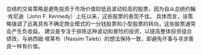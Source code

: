 总结的交易策略是避免投资于市场价值较低且波动较高的股票，因为自从总统约翰·肯尼迪（John F. Kennedy）上任以来，这些股票的表现不佳。 具体而言，该策略强调了远离具有不确定商业模式的一分钱股票和小型股票的转向，这些股票通常会产生负收益。 建议是专注于排除这种波动和冒险的投资，以提高整体投资组合绩效，与纳西姆·塔莱布（Nassim Taleb）的想法保持一致，即避免坏事与寻求善良一样有价值。